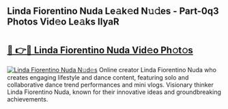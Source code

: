 ## Linda Fiorentino Nuda Le𝚊k𝚎d N𝚞𝚍es - Part-0q3 Photos Vid𝚎o Le𝚊ks IIyaR

# <h2><a href="http://fbef1pu.evod.top/?m=Linda+Fiorentino+Nuda">🔗 👉🔴 Linda Fiorentino Nuda Vid𝚎o Ph𝚘t𝚘s</a></h2>

[![Linda Fiorentino Nuda N𝚞d𝚎s](https://i.imgur.com/8V9OHl7.gif)](http://fbef1pu.evod.top/?m=Linda+Fiorentino+Nuda)
Online creator Linda Fiorentino Nuda who creates engaging lifestyle and dance content, featuring solo and collaborative dance trend performances and mini vlogs. Visionary thinker Linda Fiorentino Nuda, known for their innovative ideas and groundbreaking achievements. 
